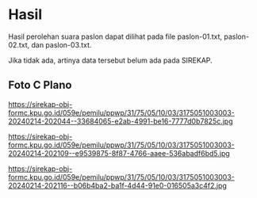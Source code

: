 # Hasil

Hasil perolehan suara paslon dapat dilihat pada file paslon-01.txt, paslon-02.txt, dan paslon-03.txt.

Jika tidak ada, artinya data tersebut belum ada pada SIREKAP.

## Foto C Plano

https://sirekap-obj-formc.kpu.go.id/059e/pemilu/ppwp/31/75/05/10/03/3175051003003-20240214-202044--33684065-e2ab-4991-be16-7777d0b7825c.jpg

https://sirekap-obj-formc.kpu.go.id/059e/pemilu/ppwp/31/75/05/10/03/3175051003003-20240214-202109--e9539875-8f87-4766-aaee-536abadf6bd5.jpg

https://sirekap-obj-formc.kpu.go.id/059e/pemilu/ppwp/31/75/05/10/03/3175051003003-20240214-202116--b06b4ba2-ba1f-4d44-91e0-016505a3c4f2.jpg
